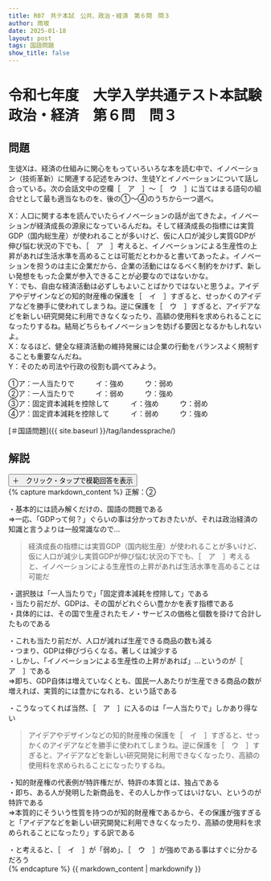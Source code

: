 ```yaml
---
title: R07　共テ本試　公共、政治・経済　第６問　問３
author: 雨坂
date: 2025-01-18
layout: post
tags: 国語問題
show_title: false
---
```

  
# 令和七年度　大学入学共通テスト本試験　政治・経済　第６問　問３  
  
## 問題  
生徒Xは、経済の仕組みに関心をもっていろいろな本を読む中で、イノベーション（技術革新）に関連する記述をみつけ、生徒Yとイノベーションについて話し合っている。次の会話文中の空欄［　ア　］～［　ウ　］に当てはまる語句の組合せとして最も適当なものを、後の①～④のうちから一つ選べ。  
  
X：人口に関する本を読んでいたらイノベーションの話が出てきたよ。イノベーションが経済成長の源泉になっているんだね。そして経済成長の指標には実質GDP（国内総生産）が使われることが多いけど、仮に人口が減少し実質GDPが伸び悩む状況の下でも、［　ア　］考えると、イノベーションによる生産性の上昇があれば生活水準を高めることは可能だとわかると書いてあったよ。イノベーションを担うのは主に企業だから、企業の活動にはなるべく制約をかけず、新しい発想をもった企業が参入できることが必要なのではないかな。  
Y：でも、自由な経済活動は必ずしもよいことばかりではないと思うよ。アイデアやデザインなどの知的財産権の保護を［　イ　］すぎると、せっかくのアイデアなどを勝手に使われてしまうね。逆に保護を［　ウ　］すぎると、アイデアなどを新しい研究開発に利用できなくなったり、高額の使用料を求められることになったりするね。結局どちらもイノベーションを妨げる要因となるかもしれないよ。  
X：なるほど、健全な経済活動の維持発展には企業の行動をバランスよく規制することも重要なんだね。  
Y：そのため司法や行政の役割も調べてみよう。  
  
①ア：一人当たりで　　　イ：強め　　　ウ：弱め  
②ア：一人当たりで　　　イ：弱め　　　ウ：強め  
③ア：固定資本減耗を控除して　　　イ：強め　　　ウ：弱め  
④ア：固定資本減耗を控除して　　　イ：弱め　　　ウ：強め  
  
[＃国語問題]({{ site.baseurl }}/tag/landessprache/)  
  
## 解説  
<div class="collapsible">
  <button class="collapsible-button">＋　クリック・タップで模範回答を表示</button>
  <div class="collapsible-content">
    {% capture markdown_content %}
正解：②  
  
・基本的には読み解くだけの、国語の問題である  
⇒一応、「GDPって何？」ぐらいの事は分かっておきたいが、それは政治経済の知識と言うよりは一般常識なので…  
  
>経済成長の指標には実質GDP（国内総生産）が使われることが多いけど、仮に人口が減少し実質GDPが伸び悩む状況の下でも、［　ア　］考えると、イノベーションによる生産性の上昇があれば生活水準を高めることは可能だ  
  
・選択肢は「一人当たりで」「固定資本減耗を控除して」である  
・当たり前だが、GDPは、その国がどれぐらい豊かかを表す指標である  
・具体的には、その国で生産されたモノ・サービスの価格と個数を掛けて合計したものである  
  
・これも当たり前だが、人口が減れば生産できる商品の数も減る  
・つまり、GDPは伸びづらくなる。著しくは減少する  
・しかし、「イノベーションによる生産性の上昇があれば」…というのが［　ア　］である  
⇒即ち、GDP自体は増えていなくとも、国民一人あたりが生産できる商品の数が増えれば、実質的には豊かになれる、という話である  
  
・こうなってくれば当然、［　ア　］に入るのは「一人当たりで」しかあり得ない  
  
>アイデアやデザインなどの知的財産権の保護を［　イ　］すぎると、せっかくのアイデアなどを勝手に使われてしまうね。逆に保護を［　ウ　］すぎると、アイデアなどを新しい研究開発に利用できなくなったり、高額の使用料を求められることになったりするね。  
  
・知的財産権の代表例が特許権だが、特許の本質とは、独占である  
・即ち、ある人が発明した新商品を、その人しか作ってはいけない、というのが特許である  
⇒本質的にそういう性質を持つのが知的財産権であるから、その保護が強すぎると「アイデアなどを新しい研究開発に利用できなくなったり、高額の使用料を求められることになったり」する訳である  
  
・と考えると、［　イ　］が「弱め」、［　ウ　］が強めである事はすぐに分かるだろう  
    {% endcapture %}
    {{ markdown_content | markdownify }}
  </div>
</div>


